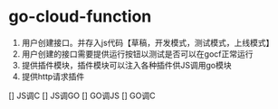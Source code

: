 # go-cloud-function

1. 用户创建接口。并存入js代码【草稿，开发模式，测试模式，上线模式】
2. 用户创建的接口需要提供运行按钮以测试是否可以在gocf正常运行
3. 提供插件模块，插件模块可以注入各种插件供JS调用go模块
4. 提供http请求插件

[] JS调C
[] JS调GO
[] GO调JS
[] GO调C
